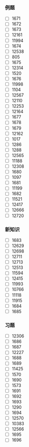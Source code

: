 ### 例题
- [ ] 1671
- [ ] 1672
- [ ] 1673
- [ ] 12161
- [ ] 11994
- [ ] 1674
- [ ] 12538
- [ ] 805
- [ ] 1675
- [ ] 12314
- [ ] 1520
- [ ] 1676
- [ ] 11998
- [ ] 1104
- [ ] 12567
- [ ] 12110
- [ ] 12253
- [ ] 12164
- [ ] 1677
- [ ] 1678
- [ ] 1679
- [ ] 12162
- [ ] 1017
- [ ] 1286
- [ ] 1288
- [ ] 12565
- [ ] 11188
- [ ] 12308
- [ ] 1680
- [ ] 1097
- [ ] 1681
- [ ] 11199
- [ ] 1682
- [ ] 11521
- [ ] 12417
- [ ] 12666
- [ ] 12720
### 新知识
- [ ] 1683
- [ ] 12629
- [ ] 12698
- [ ] 12711
- [ ] 12713
- [ ] 12513
- [ ] 11594
- [ ] 12415
- [ ] 11993
- [ ] 10766
- [ ] 11118
- [ ] 11915
- [ ] 1684
- [ ] 1685
### 习题
- [ ] 12306
- [ ] 1686
- [ ] 1687
- [ ] 12227
- [ ] 1688
- [ ] 1689
- [ ] 11425
- [ ] 1570
- [ ] 1690
- [ ] 1573
- [ ] 1691
- [ ] 1692
- [ ] 1693
- [ ] 1290
- [ ] 1694
- [ ] 12570
- [ ] 10383
- [ ] 12566
- [ ] 1695
- [ ] 1696
